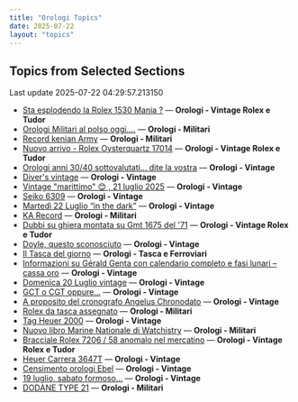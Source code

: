 ```yaml
---
title: "Orologi Topics"
date: 2025-07-22
layout: "topics"
---
```


## Topics from Selected Sections

Last update 2025-07-22 04:29:57.213150

- [Sta esplodendo la Rolex 1530 Mania ?](https://orologi.forumfree.it/?t=80757728) — **Orologi - Vintage Rolex e Tudor**
- [Orologi Militari al polso oggi….](https://orologi.forumfree.it/?t=80440118) — **Orologi - Militari**
- [Record kenian Army](https://orologi.forumfree.it/?t=80767046) — **Orologi - Militari**
- [Nuovo arrivo - Rolex Oysterquartz 17014](https://orologi.forumfree.it/?t=80756069) — **Orologi - Vintage Rolex e Tudor**
- [Orologi anni 30/40 sottovalutati… dite la vostra](https://orologi.forumfree.it/?t=80767370) — **Orologi - Vintage**
- [Diver's vintage](https://orologi.forumfree.it/?t=71608461) — **Orologi - Vintage**
- [Vintage "marittimo" 😊 , 21 luglio 2025](https://orologi.forumfree.it/?t=80766651) — **Orologi - Vintage**
- [Seiko 6309](https://orologi.forumfree.it/?t=80767686) — **Orologi - Vintage**
- [Martedì 22 Luglio  “in the dark”](https://orologi.forumfree.it/?t=80767724) — **Orologi - Vintage**
- [KA Record](https://orologi.forumfree.it/?t=80767385) — **Orologi - Militari**
- [Dubbi su ghiera montata su Gmt 1675 del '71](https://orologi.forumfree.it/?t=80763604) — **Orologi - Vintage Rolex e Tudor**
- [Doyle, questo sconosciuto](https://orologi.forumfree.it/?t=41986737) — **Orologi - Vintage**
- [Il Tasca del giorno](https://orologi.forumfree.it/?t=80702163) — **Orologi - Tasca e Ferroviari**
- [Informazioni su Gérald Genta con calendario completo e fasi lunari – cassa oro](https://orologi.forumfree.it/?t=80766599) — **Orologi - Vintage**
- [Domenica 20 Luglio vintage](https://orologi.forumfree.it/?t=80765785) — **Orologi - Vintage**
- [GCT o CGT oppure...](https://orologi.forumfree.it/?t=80038388) — **Orologi - Vintage**
- [A proposito del cronografo Angelus Chronodato](https://orologi.forumfree.it/?t=75773773) — **Orologi - Vintage**
- [Rolex da tasca assegnato](https://orologi.forumfree.it/?t=77967784) — **Orologi - Militari**
- [Tag Heuer 2000](https://orologi.forumfree.it/?t=80765665) — **Orologi - Vintage**
- [Nuovo libro Marine Nationale di Watchistry](https://orologi.forumfree.it/?t=80762898) — **Orologi - Militari**
- [Bracciale Rolex 7206 /  58 anomalo nel mercatino](https://orologi.forumfree.it/?t=80763085) — **Orologi - Vintage Rolex e Tudor**
- [Heuer Carrera 3647T](https://orologi.forumfree.it/?t=80765913) — **Orologi - Vintage**
- [Censimento orologi Ebel](https://orologi.forumfree.it/?t=58592137) — **Orologi - Vintage**
- [19 luglio, sabato formoso...](https://orologi.forumfree.it/?t=80765095) — **Orologi - Vintage**
- [DODANE TYPE 21](https://orologi.forumfree.it/?t=78473616) — **Orologi - Militari**
